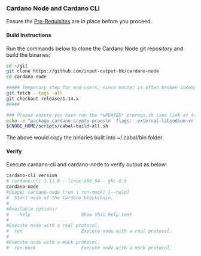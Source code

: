 ### Cardano Node and Cardano CLI

Ensure the [Pre-Requisites](../Common.md#dependencies-and-folder-structure-setup) are in place before you proceed.

#### Build Instructions

Run the commands below to clone the Cardano Node git repository and build the binaries:

``` bash
cd ~/git
git clone https://github.com/input-output-hk/cardano-node
cd cardano-node

##### Temporary step for end-users, since master is often broken incompatible with new networks
git fetch --tags -all
git checkout release/1.14.x
#####

### Please ensure you have run the *UPDATED* prereqs.sh (see link at top of this document) before continuing
echo -e "package cardano-crypto-praos\n  flags: -external-libsodium-vrf" > cabal.project.local
$CNODE_HOME/scripts/cabal-build-all.sh
```

The above would copy the binaries built into ~/.cabal/bin folder.

#### Verify

Execute cardano-cli and cardano-node to verify output as below:

```bash
cardano-cli version
# cardano-cli 1.11.0 - linux-x86_64 - ghc-8.6
cardano-node
#Usage: cardano-node (run | run-mock) [--help]
#  Start node of the Cardano blockchain.
#
#Available options:
#  --help                   Show this help text
#
#Execute node with a real protocol.
#  run                      Execute node with a real protocol.
#
#Execute node with a mock protocol.
#  run-mock                 Execute node with a mock protocol.
